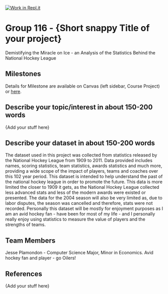 [![Work in Repl.it](https://classroom.github.com/assets/work-in-replit-14baed9a392b3a25080506f3b7b6d57f295ec2978f6f33ec97e36a161684cbe9.svg)](https://classroom.github.com/online_ide?assignment_repo_id=313253&assignment_repo_type=GroupAssignmentRepo)
# Group 116 - {Short snappy Title of your project}

Demistifying the Miracle on Ice - an Analysis of the Statistics Behind the National Hockey League

## Milestones

Details for Milestone are available on Canvas (left sidebar, Course Project) or [here](https://firas.moosvi.com/courses/data301/project/milestone01.html).

## Describe your topic/interest in about 150-200 words

{Add your stuff here}

## Describe your dataset in about 150-200 words

The dataset used in this project was collected from statistics released by the National Hockey League from 1909 to 2011. Data provided includes names, scoring statistics, team statistics, awards statistics and much more, providing a wide scope of the impact of players, teams and coaches over this 102 year period. This dataset is intended to help understand the past of the national hockey league in order to promote the future. This data is more limited the closer to 1909 it gets, as the National Hockey League collected less advanced stats and less of the modern awards were existed or presented. The data for the 2004 season will also be very limited as, due to labor disputes, the season was cancelled and therefore, stats were not recorded. Personally this dataset will be mostly for enjoyment purposes as I am an avid hockey fan - have been for most of my life - and I personally really enjoy using statistics to measure the value of players and the strengths of teams.

## Team Members

Jesse Plamondon - Computer Science Major, Minor in Economics. Avid hockey fan and player - go Oilers!

## References

{Add your stuff here}
